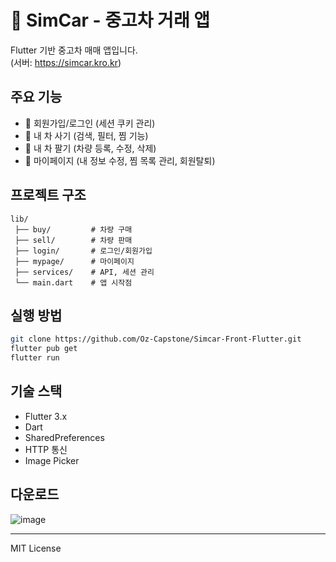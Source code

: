 # 🚗 SimCar - 중고차 거래 앱

Flutter 기반 중고차 매매 앱입니다.  
(서버: https://simcar.kro.kr)

## 주요 기능
- 🔑 회원가입/로그인 (세션 쿠키 관리)
- 🛒 내 차 사기 (검색, 필터, 찜 기능)
- 🚙 내 차 팔기 (차량 등록, 수정, 삭제)
- 🧑 마이페이지 (내 정보 수정, 찜 목록 관리, 회원탈퇴)

## 프로젝트 구조
```
lib/
 ├── buy/         # 차량 구매
 ├── sell/        # 차량 판매
 ├── login/       # 로그인/회원가입
 ├── mypage/      # 마이페이지
 ├── services/    # API, 세션 관리
 └── main.dart    # 앱 시작점
```

## 실행 방법
```bash
git clone https://github.com/Oz-Capstone/Simcar-Front-Flutter.git
flutter pub get
flutter run
```

## 기술 스택
- Flutter 3.x
- Dart
- SharedPreferences
- HTTP 통신
- Image Picker

## 다운로드
![image](https://github.com/user-attachments/assets/94e5e708-f260-4c2e-8d69-628d27df2222)

---

MIT License
